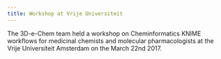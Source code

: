 ```yaml
---
title: Workshop at Vrije Universiteit
---
```

The 3D-e-Chem team held a workshop on Cheminformatics KNIME workflows for medicinal chemists and molecular pharmacologists at the Vrije Universiteit Amsterdam on the March 22nd 2017.